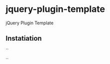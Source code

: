 jquery-plugin-template
======================

jQuery Plugin Template


Instatiation
------------
``
<script type="text/javascript" src="/resources/admin/js/country-picker.jquery.js"></script>
<script type="text/javascript">
	jQuery(document).ready(function($) {
		$("#countries").countryPicker();
	});
</script>
``
